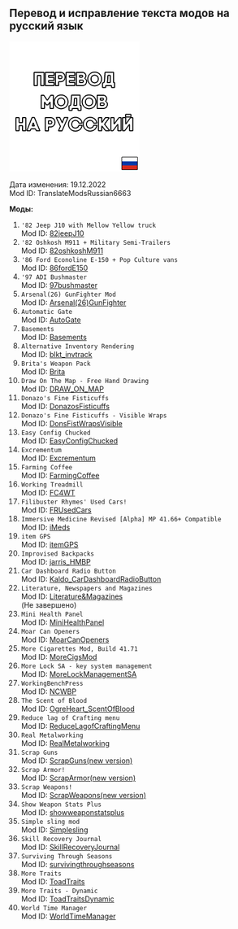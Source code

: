 
## Перевод и исправление текста модов на русский язык
![Перевод модов на русский](/poster.png)

Дата изменения: 19.12.2022<br>
Mod ID: TranslateModsRussian6663

**Моды:**
1. `'82 Jeep J10 with Mellow Yellow truck`<br>
Mod ID: [82jeepJ10](https://steamcommunity.com/workshop/filedetails/?id=2886832257)
1. `'82 Oshkosh M911 + Military Semi-Trailers`<br>
Mod ID: [82oshkoshM911](https://steamcommunity.com/workshop/filedetails/?id=2618213077)
1. `'86 Ford Econoline E-150 + Pop Culture vans`<br>
Mod ID: [86fordE150](https://steamcommunity.com/workshop/filedetails/?id=2870394916)
1. `'97 ADI Bushmaster`<br>
Mod ID: [97bushmaster](https://steamcommunity.com/workshop/filedetails/?id=2897390033)
1. `Arsenal(26) GunFighter Mod`<br>
Mod ID: [Arsenal(26)GunFighter](https://steamcommunity.com/workshop/filedetails/?id=2297098490)
1. `Automatic Gate`<br>
Mod ID: [AutoGate](https://steamcommunity.com/workshop/filedetails/?id=2735447453)
1. `Basements`<br>
Mod ID: [Basements](https://steamcommunity.com/workshop/filedetails/?id=2849247394)
1. `Alternative Inventory Rendering`<br>
Mod ID: [blkt_invtrack](https://steamcommunity.com/workshop/filedetails/?id=2809595776)
1. `Brita's Weapon Pack`<br>
Mod ID: [Brita](https://steamcommunity.com/workshop/filedetails/?id=2200148440)
1. `Draw On The Map - Free Hand Drawing`<br>
Mod ID: [DRAW_ON_MAP](https://steamcommunity.com/workshop/filedetails/?id=2804531012)
1. `Donazo's Fine Fisticuffs`<br>
Mod ID: [DonazosFisticuffs](https://steamcommunity.com/workshop/filedetails/?id=2860974747)
1. `Donazo's Fine Fisticuffs - Visible Wraps`<br>
Mod ID: [DonsFistWrapsVisible](https://steamcommunity.com/workshop/filedetails/?id=2871348065)
1. `Easy Config Chucked`<br>
Mod ID: [EasyConfigChucked](https://steamcommunity.com/workshop/filedetails/?id=2529746725)
1. `Excrementum`<br>
Mod ID: [Excrementum](https://steamcommunity.com/workshop/filedetails/?id=2864043248)
1. `Farming Coffee`<br>
Mod ID: [FarmingCoffee](https://steamcommunity.com/workshop/filedetails/?id=2780469626)
1. `Working Treadmill`<br>
Mod ID: [FC4WT](https://steamcommunity.com/workshop/filedetails/?id=2752895143)
1. `Filibuster Rhymes' Used Cars!`<br>
Mod ID: [FRUsedCars](https://steamcommunity.com/workshop/filedetails/?id=1510950729)
1. `Immersive Medicine Revised [Alpha] MP 41.66+ Compatible`<br>
Mod ID: [iMeds](https://steamcommunity.com/workshop/filedetails/?id=2709866494)
1. `item GPS`<br>
Mod ID: [itemGPS](https://steamcommunity.com/workshop/filedetails/?id=2877484605)
1. `Improvised Backpacks`<br>
Mod ID: [jarris_HMBP](https://steamcommunity.com/workshop/filedetails/?id=517941024)
1. `Car Dashboard Radio Button`<br>
Mod ID: [Kaldo_CarDashboardRadioButton](https://steamcommunity.com/workshop/filedetails/?id=2736059670)
1. `Literature, Newspapers and Magazines`<br>
Mod ID: [Literature&Magazines](https://steamcommunity.com/workshop/filedetails/?id=2440051148)<br>
(Не завершено)
1. `Mini Health Panel`<br>
Mod ID: [MiniHealthPanel](https://steamcommunity.com/workshop/filedetails/?id=2866258937)
1. `Moar Can Openers`<br>
Mod ID: [MoarCanOpeners](https://steamcommunity.com/workshop/filedetails/?id=2651600962)
1. `More Cigarettes Mod, Build 41.71`<br>
Mod ID: [MoreCigsMod](https://steamcommunity.com/workshop/filedetails/?id=2396329386)
1. `More Lock SA - key system management`<br>
Mod ID: [MoreLockManagementSA](https://steamcommunity.com/workshop/filedetails/?id=2874279665)
1. `WorkingBenchPress`<br>
Mod ID: [NCWBP](https://steamcommunity.com/workshop/filedetails/?id=2775112539)
1. `The Scent of Blood`<br>
Mod ID: [OgreHeart_ScentOfBlood](https://steamcommunity.com/workshop/filedetails/?id=2789145726)
1. `Reduce lag of Crafting menu`<br>
Mod ID: [ReduceLagofCraftingMenu](https://steamcommunity.com/workshop/filedetails/?id=2611723883)
1. `Real Metalworking`<br>
Mod ID: [RealMetalworking](https://steamcommunity.com/workshop/filedetails/?id=2900671939)
1. `Scrap Guns`<br>
Mod ID: [ScrapGuns(new version)](https://steamcommunity.com/workshop/filedetails/?id=2125659488)
1. `Scrap Armor!`<br>
Mod ID: [ScrapArmor(new version)](https://steamcommunity.com/workshop/filedetails/?id=2658619264)
1. `Scrap Weapons!`<br>
Mod ID: [ScrapWeapons(new version)](https://steamcommunity.com/workshop/filedetails/?id=2122265954)
1. `Show Weapon Stats Plus`<br>
Mod ID: [showweaponstatsplus](https://steamcommunity.com/workshop/filedetails/?id=2883603166)
1. `Simple sling mod`<br>
Mod ID: [Simplesling](https://steamcommunity.com/workshop/filedetails/?id=2868394326)
1. `Skill Recovery Journal`<br>
Mod ID: [SkillRecoveryJournal](https://steamcommunity.com/workshop/filedetails/?id=2503622437)
1. `Surviving Through Seasons`<br>
Mod ID: [survivingthroughseasons](https://steamcommunity.com/workshop/filedetails/?id=2753086629)
1. `More Traits`<br>
Mod ID: [ToadTraits](https://steamcommunity.com/workshop/filedetails/?id=1299328280)
1. `More Traits - Dynamic`<br>
Mod ID: [ToadTraitsDynamic](https://steamcommunity.com/workshop/filedetails/?id=1299328280)
1. `World Time Manager`<br>
Mod ID: [WorldTimeManager](https://steamcommunity.com/workshop/filedetails/?id=2834607449)
